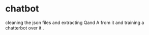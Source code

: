 # chatbot
cleaning the json files and extracting Qand A from it and training a chatterbot over it .
